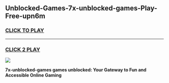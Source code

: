
## Unblocked-Games-7x-unblocked-games-Play-Free-upn6m
<h3>
<a href="https://premium76.site?title=7x-unblocked-games&ref=23A">CLICK TO PLAY</a></h3>
<hr>

<h3>
<a href="https://premium76.site?title=7x-unblocked-games&ref=23A">CLICK 2 PLAY</a>
  
</h3>

<a href="https://premium76.site?title=7x-unblocked-games&ref=23A"><img src="https://clearcache.store/games.png"></a>


**7x-unblocked-games games unblocked: Your Gateway to Fun and Accessible Online Gaming**
